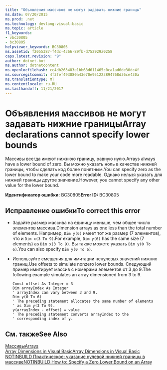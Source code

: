 ```yaml
---
title: "Объявления массивов не могут задавать нижние границы"
ms.date: 07/20/2015
ms.prod: .net
ms.technology: devlang-visual-basic
ms.topic: article
f1_keywords:
- vbc30805
- bc30805
helpviewer_keywords: BC30805
ms.assetid: f2055387-f4dc-4366-89fb-d752929a0258
caps.latest.revision: "9"
author: dotnet-bot
ms.author: dotnetcontent
ms.openlocfilehash: cc4db263483e1bb68d611465c0ca1ad6de30dc4f
ms.sourcegitcommit: 4f3fef493080a43e70e951223894768d36ce430a
ms.translationtype: MT
ms.contentlocale: ru-RU
ms.lasthandoff: 11/21/2017
---
```

# <a name="array-declarations-cannot-specify-lower-bounds"></a><span data-ttu-id="5ae8b-102">Объявления массивов не могут задавать нижние границы</span><span class="sxs-lookup"><span data-stu-id="5ae8b-102">Array declarations cannot specify lower bounds</span></span>
<span data-ttu-id="5ae8b-103">Массивы всегда имеют нижнюю границу, равную нулю.</span><span class="sxs-lookup"><span data-stu-id="5ae8b-103">Arrays always have a lower bound of zero.</span></span> <span data-ttu-id="5ae8b-104">Вы можно указать ноль в качестве нижней границы, чтобы сделать код более понятным.</span><span class="sxs-lookup"><span data-stu-id="5ae8b-104">You can specify zero as the lower bound to make your code more readable.</span></span> <span data-ttu-id="5ae8b-105">Однако нельзя указать для нижней границы другое значение.</span><span class="sxs-lookup"><span data-stu-id="5ae8b-105">However, you cannot specify any other value for the lower bound.</span></span>  
  
 <span data-ttu-id="5ae8b-106">**Идентификатор ошибки:** BC30805</span><span class="sxs-lookup"><span data-stu-id="5ae8b-106">**Error ID:** BC30805</span></span>  
  
## <a name="to-correct-this-error"></a><span data-ttu-id="5ae8b-107">Исправление ошибки</span><span class="sxs-lookup"><span data-stu-id="5ae8b-107">To correct this error</span></span>  
  
-   <span data-ttu-id="5ae8b-108">Задайте размер массива на единицу меньше, чем общее число элементов массива.</span><span class="sxs-lookup"><span data-stu-id="5ae8b-108">Dimension arrays as one less than the total number of elements.</span></span> <span data-ttu-id="5ae8b-109">Например, `Dim y(6)` имеет тот же размер (7 элементов), что и `Dim x(3 To 9)`.</span><span class="sxs-lookup"><span data-stu-id="5ae8b-109">For example, `Dim y(6)` has the same size (7 elements) as `Dim x(3 To 9)`.</span></span> <span data-ttu-id="5ae8b-110">Вы также можете указать `Dim y(0 To 6)`.</span><span class="sxs-lookup"><span data-stu-id="5ae8b-110">You can also specify `Dim y(0 To 6)`.</span></span>  
  
-   <span data-ttu-id="5ae8b-111">Используйте смещения для имитации ненулевых значений нижних границ.</span><span class="sxs-lookup"><span data-stu-id="5ae8b-111">Use offsets to simulate nonzero lower bounds.</span></span> <span data-ttu-id="5ae8b-112">Следующий пример имитирует массив с номерами элементов от 3 до 9.</span><span class="sxs-lookup"><span data-stu-id="5ae8b-112">The following example simulates an array dimensioned from 3 to 9.</span></span>  
  
    ```  
    Const offset As Integer = 3  
    Dim arrayIndex As Integer  
    ' arrayIndex can vary between 3 and 9.  
    Dim y(0 To 6)  
    ' The preceding statement allocates the same number of elements  
    ' as Dim y(3 To 9).  
    y(arrayIndex - offset) = value  
    ' The preceding statement converts arrayIndex to the  
    ' corresponding index of y.  
    ```  
  
## <a name="see-also"></a><span data-ttu-id="5ae8b-113">См. также</span><span class="sxs-lookup"><span data-stu-id="5ae8b-113">See Also</span></span>  
 [<span data-ttu-id="5ae8b-114">Массивы</span><span class="sxs-lookup"><span data-stu-id="5ae8b-114">Arrays</span></span>](../../visual-basic/programming-guide/language-features/arrays/index.md)  
 [<span data-ttu-id="5ae8b-115">Array Dimensions in Visual Basic</span><span class="sxs-lookup"><span data-stu-id="5ae8b-115">Array Dimensions in Visual Basic</span></span>](../../visual-basic/programming-guide/language-features/arrays/array-dimensions.md)  
 [<span data-ttu-id="5ae8b-116">NOTINBUILD Практическое: указание нулевой нижней границы в массиве</span><span class="sxs-lookup"><span data-stu-id="5ae8b-116">NOTINBUILD How to: Specify a Zero Lower Bound on an Array</span></span>](http://msdn.microsoft.com/en-us/20ffd49a-64f7-4634-8ed0-46ba1049d935)
